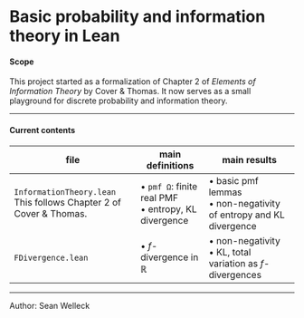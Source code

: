 
# Basic probability and information theory in Lean 


#### Scope  
This project started as a formalization of Chapter 2 of *Elements of Information Theory* by Cover & Thomas. It now serves as a small playground for discrete probability and information theory. 

---

#### Current contents

| file | main definitions | main results |
|------|-----------------|--------------------|
| `InformationTheory.lean` <br> This follows Chapter 2 of Cover & Thomas.| • `pmf Ω`: finite real PMF<br>• entropy, KL divergence | • basic pmf lemmas<br>• non-negativity of entropy and KL divergence |
| `FDivergence.lean` | • $f$-divergence in ℝ  | • non-negativity<br>• KL, total variation as $f$-divergences|

----

Author: Sean Welleck
